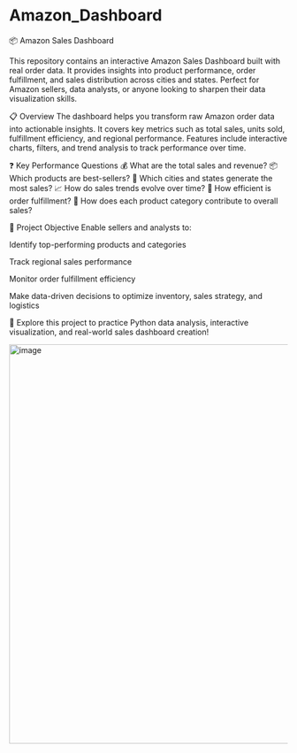 # Amazon_Dashboard

📦 Amazon Sales Dashboard

This repository contains an interactive Amazon Sales Dashboard built with real order data. It provides insights into product performance, order fulfillment, and sales distribution across cities and states. Perfect for Amazon sellers, data analysts, or anyone looking to sharpen their data visualization skills.

📋 Overview
The dashboard helps you transform raw Amazon order data into actionable insights. It covers key metrics such as total sales, units sold, fulfillment efficiency, and regional performance. Features include interactive charts, filters, and trend analysis to track performance over time.

❓ Key Performance Questions
💰 What are the total sales and revenue?
📦 Which products are best-sellers?
🌆 Which cities and states generate the most sales?
📈 How do sales trends evolve over time?
🚚 How efficient is order fulfillment?
🧩 How does each product category contribute to overall sales?

🎯 Project Objective
Enable sellers and analysts to:

Identify top-performing products and categories

Track regional sales performance

Monitor order fulfillment efficiency

Make data-driven decisions to optimize inventory, sales strategy, and logistics

🚀 Explore this project to practice Python data analysis, interactive visualization, and real-world sales dashboard creation!


<img width="1321" height="722" alt="image" src="https://github.com/user-attachments/assets/bdd7549f-80ad-4e04-973a-fe9581f8dd78" />


